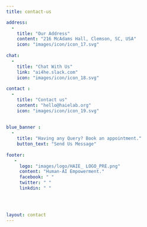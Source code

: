 ```yaml
---
title: contact-us

address: 
  -
    title: "Our Address"
    content: "216 McAdams Hall, Clemson, SC, USA"
    icon: "images/icon/icon_17.svg"
      
chat: 
  -
    title: "Chat With Us"
    link: "ai4he.slack.com"
    icon: "images/icon/icon_18.svg"
      
contact : 
  -
    title: "Contact us"
    content: "hello@haielab.org"
    icon: "images/icon/icon_19.svg"
    
    
blue_banner :
  -  
    title: "Having any Query? Book an appointment."
    button_text: "Send Us Message"
    
footer:
   - 
     logo: "images/logo/HAIE_ LOGO_PRE.png"
     content: "Human-AI Empowerment."
     facebook: " "
     twitter: " "
     linkdin: " "



  
layout: contact
---
```

